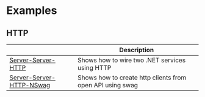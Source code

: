 #  Examples

## HTTP

|                        | Description                 |
| ---------------------------------------| ----------------------------|
| [Server-Server-HTTP](./http/service-service-http/README.MD)       | Shows how to wire two .NET services using HTTP |
| [Server-Server-HTTP-NSwag](./http/service-service-http-nswag/README.MD)  | Shows how to create http clients from open API using swag |
